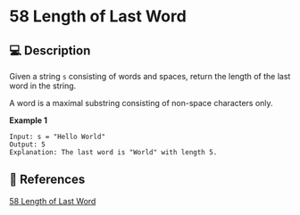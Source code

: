 # 58 Length of Last Word

## 💻 Description
Given a string `s` consisting of words and spaces, return the length of the last word in the string.

A word is a maximal substring consisting of non-space characters only.


**Example 1**

```
Input: s = "Hello World"
Output: 5
Explanation: The last word is "World" with length 5.
```

## 🔗 References

[58 Length of Last Word](https://leetcode.com/problems/length-of-last-word/description/)